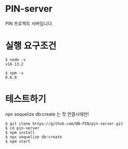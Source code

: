 # PIN-server
PIN 프로젝트 서버입니다. 

# 실행 요구조건 
```
$ node -v
v16.13.2

$ npm -v
8.6.0
```

# 테스트하기 
npx sequelize db:create 는 첫 연결시에만! 
```
$ git clone https://github.com/DB-PIN/pin-server.git
$ cd pin-server
$ npm install
$ npx sequelize db:create
$ npm start
```